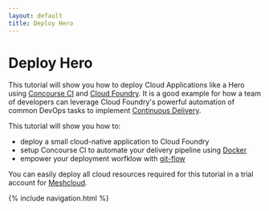 ```yaml
---
layout: default
title: Deploy Hero
---
```


# Deploy Hero

This tutorial will show you how to deploy Cloud Applications like a Hero using [Concourse CI](http://concourse.ci/) and [Cloud Foundry](https://www.cloudfoundry.org/get-started/). It is a good example for how a team of developers can leverage Cloud Foundry's powerful automation of common DevOps tasks to implement [Continuous Delivery](https://continuousdelivery.com/).

This tutorial will show you how to: 
- deploy a small cloud-native application to Cloud Foundry
- setup Concourse CI to automate your delivery pipeline using [Docker](https://www.docker.com/)
- empower your deployment worfklow with [git-flow](http://nvie.com/posts/a-successful-git-branching-model/) 

You can easily deploy all cloud resources required for this tutorial in a trial account for [Meshcloud](https://www.meshcloud.io).

{% include navigation.html %}


